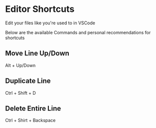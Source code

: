 # Editor Shortcuts

Edit your files like you're used to in VSCode

Below are the available Commands and personal recommendations for shortcuts

## Move Line Up/Down
Alt + Up/Down

## Duplicate Line
Ctrl + Shift + D

## Delete Entire Line
Ctrl + Shirt + Backspace